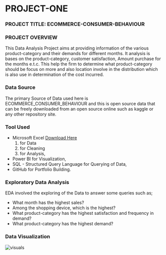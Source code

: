 # PROJECT-ONE
### PROJECT TITLE: ECOMMERCE-CONSUMER-BEHAVIOUR
### PROJECT OVERVIEW
This Data Analysis Project aims at providing information of the various product-category and their demands for different months. It analysis is bases on the product-category, customer satisfaction, Amount purchase for the months e.t.c. This help the firm to determine what product-category should be focus on more and also location involve in the distribution which is also use in determination of the cost incurred.

### Data Source
The primary Source of Data used here is ECOMMERCE_CONSUMER_BEHAVIOUR and this is open source data that can be freely downloaded from an open source online such as kaggle or any other repository site.

### Tool Used
- Microsoft Excel [Download Here](https://www.microsoft.com)
  1. for Data
  2. for Cleaning
  3. for Analysis, 
- Power BI for Visualization,
- SQL - Structured Query Language for Querying of Data,
- GitHub for Portfolio Building.

### Exploratory Data Analysis
EDA involved the exploring of the Data to answer some queries such as;
- What month has the highest sales?
- Among the shopping device, which is the highest?
- What product-category has the highest satisfaction and frequency in demand?
- What product-category has the highest demand?

### Data Visualization
![visuals](https://1drv.ms/u/c/328c4bd9b85b714b/EY9HgMuQJelKhmlULZMA-T0BIUbZM5f890NIsQRMD8Z7XQ?e=nExePt)
